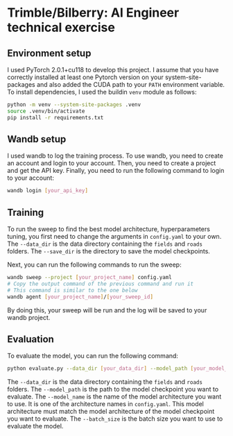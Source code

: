 # Trimble/Bilberry: AI Engineer technical exercise

## Environment setup

I used PyTorch 2.0.1+cu118 to develop this project. I assume that you have correctly installed at least one Pytorch version on your system-site-packages and also added the CUDA path to your `PATH` environment variable. To install dependencies, I used the buildin `venv` module as follows:

```bash
python -m venv --system-site-packages .venv
source .venv/bin/activate
pip install -r requirements.txt
```

## Wandb setup
I used wandb to log the training process. To use wandb, you need to create an account and login to your account. Then, you need to create a project and get the API key. Finally, you need to run the following command to login to your account:
```bash
wandb login [your_api_key]
```

## Training
To run the sweep to find the best model architecture, hyperparameters tuning, you first need to change the arguments in `config.yaml` to your own. The `--data_dir` is the data directory containing the `fields` and `roads` folders. The `--save_dir` is the directory to save the model checkpoints.

Next, you can run the following commands to run the sweep:
```bash
wandb sweep --project [your_project_name] config.yaml
# Copy the output command of the previous command and run it
# This command is similar to the one below
wandb agent [your_project_name]/[your_sweep_id]
```
By doing this, your sweep will be run and the log will be saved to your wandb project.

## Evaluation
To evaluate the model, you can run the following command:
```bash
python evaluate.py --data_dir [your_data_dir] --model_path [your_model_path] --model_name [your_model_name] --batch_size [your_batch_size]
```
The `--data_dir` is the data directory containing the `fields` and `roads` folders.
The `--model_path` is the path to the model checkpoint you want to evaluate.
The `--model_name` is the name of the model architecture you want to use. It is one of the architecture names in `config.yaml`. This model architecture must match the model architecture of the model checkpoint you want to evaluate.
The `--batch_size` is the batch size you want to use to evaluate the model.